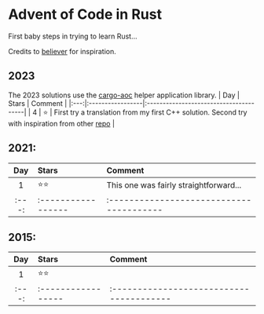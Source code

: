 # Advent of Code in Rust

First baby steps in trying to learn Rust...

Credits to [believer](https://github.com/believer) for inspiration.

## 2023
The 2023 solutions use the [cargo-aoc](https://github.com/gobanos/cargo-aoc) helper application library.
| Day | Stars            | Comment                                |
|:---:|:-----------------|:---------------------------------------|
|  4  | &#11088;         | First try a translation from my first C++ solution. Second try with inspiration from other [repo](https://github.com/believer/advent-of-code/blob/master/rust/2023/) |


## 2021:
| Day | Stars            | Comment                                |
|:---:|:-----------------|:---------------------------------------|
|  1  | &#11088;&#11088; | This one was fairly straightforward... |
|:---:|:-----------------|:---------------------------------------|


## 2015:
| Day | Stars            | Comment                                |
|:---:|:-----------------|:---------------------------------------|
|  1  | &#11088;&#11088; |                                        |
|:---:|:-----------------|:---------------------------------------|

